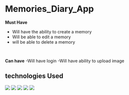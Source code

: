 # Memories_Diary_App

<b>Must Have</b>
- Will have the ability to create a memory
- Will be able to edit a memory 
- will be able to delete a memory 
<br/>

<b> Can have</b>
-Will have login
-Will have ability to upload image


## technologies Used 
 <img src = "https://img.shields.io/badge/NODEJS-6aa84f?style=for-the-badge&logo=Node.js&logoColor=white">   <img src = "https://img.shields.io/badge/CSS3-1572B6?style=for-the-badge&logo=css3&logoColor=white"> <img src = "https://img.shields.io/badge/ReactJs-61DAFB?style=for-the-badge&logo=react&logoColor=black">  <img src = "https://img.shields.io/badge/MongoDB-eeeeee?style=for-the-badge&logo=MongoDB&MongoDB=black">  <img src = "https://img.shields.io/badge/Express-1572B6?style=for-the-badge&logo=Express&Color=black">
